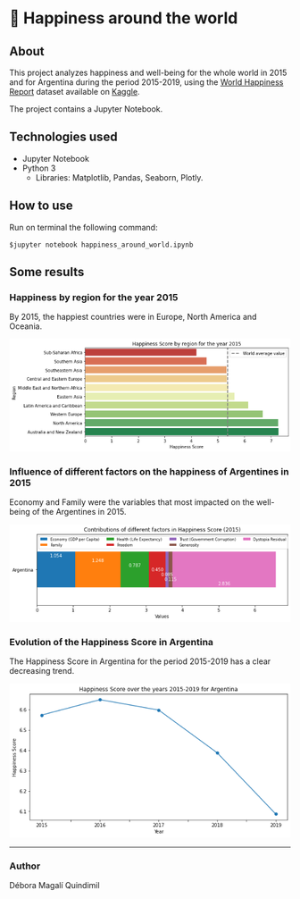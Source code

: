 # :rainbow:  Happiness around the world

## About

This project analyzes happiness and well-being for the whole world in 2015 and for Argentina during the period 2015-2019, using the [World Happiness Report](https://www.kaggle.com/unsdsn/world-happiness) dataset available on [Kaggle](https://www.kaggle.com/). 

The project contains a Jupyter Notebook.

## Technologies used

- Jupyter Notebook 
- Python 3
  - Libraries: Matplotlib, Pandas, Seaborn, Plotly.  

## How to use

Run on terminal the following command:

    $jupyter notebook happiness_around_world.ipynb

## Some results

### Happiness by region for the year 2015

By 2015, the happiest countries were in Europe, North America and Oceania.

![](./img/happiness_score_by_region.png)

### Influence of different factors on the happiness of Argentines in 2015 

Economy and Family were the variables that most impacted on the well-being of the Argentines in 2015.

![](./img/factors_arg.png)

### Evolution of the Happiness Score in Argentina 
 
The Happiness Score in Argentina for the period 2015-2019 has a clear decreasing trend.

![](./img/happiness_score_arg.png)

----
### Author
Débora Magalí Quindimil

